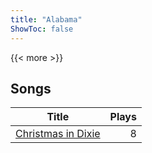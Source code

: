 ```yaml
---
title: "Alabama"
ShowToc: false
---
```


{{< more >}}

## Songs
Title | Plays 
----- | -----: 
[Christmas in Dixie](/songs/christmas-in-dixie) | 8


